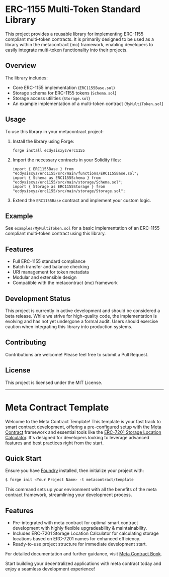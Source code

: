 # ERC-1155 Multi-Token Standard Library

This project provides a reusable library for implementing ERC-1155 compliant multi-token contracts. It is primarily designed to be used as a library within the metacontract (mc) framework, enabling developers to easily integrate multi-token functionality into their projects.

## Overview

The library includes:

- Core ERC-1155 implementation (`ERC1155Base.sol`)
- Storage schema for ERC-1155 tokens (`Schema.sol`)
- Storage access utilities (`Storage.sol`)
- An example implementation of a multi-token contract (`MyMultiToken.sol`)

## Usage

To use this library in your metacontract project:

1. Install the library using Forge:
   ```
   forge install ecdysisxyz/erc1155
   ```
2. Import the necessary contracts in your Solidity files:
   ```solidity
   import { ERC1155Base } from "ecdysisxyz/erc1155/src/main/functions/ERC1155Base.sol";
   import { Schema as ERC1155Schema } from "ecdysisxyz/erc1155/src/main/storage/Schema.sol";
   import { Storage as ERC1155Storage } from "ecdysisxyz/erc1155/src/main/storage/Storage.sol";
   ```
3. Extend the `ERC1155Base` contract and implement your custom logic.

## Example

See `examples/MyMultiToken.sol` for a basic implementation of an ERC-1155 compliant multi-token contract using this library.

## Features

- Full ERC-1155 standard compliance
- Batch transfer and balance checking
- URI management for token metadata
- Modular and extensible design
- Compatible with the metacontract (mc) framework

## Development Status

This project is currently in active development and should be considered a beta release. While we strive for high-quality code, the implementation is evolving and has not yet undergone a formal audit. Users should exercise caution when integrating this library into production systems.

## Contributing

Contributions are welcome! Please feel free to submit a Pull Request.

## License

This project is licensed under the MIT License.


---

# Meta Contract Template
Welcome to the Meta Contract Template! This template is your fast track to smart contract development, offering a pre-configured setup with the [Meta Contract](https://github.com/metacontract/mc) framework and essential tools like the [ERC-7201 Storage Location Calculator](https://github.com/metacontract/erc7201). It's designed for developers looking to leverage advanced features and best practices right from the start.

## Quick Start
Ensure you have [Foundry](https://github.com/foundry-rs/foundry) installed, then initialize your project with:
```sh
$ forge init <Your Project Name> -t metacontract/template
```
This command sets up your environment with all the benefits of the meta contract framework, streamlining your development process.

## Features
- Pre-integrated with meta contract for optimal smart contract development with highly flexible upgradeability & maintainability.
- Includes ERC-7201 Storage Location Calculator for calculating storage locations based on ERC-7201 names for enhanced efficiency.
- Ready-to-use project structure for immediate development start.

For detailed documentation and further guidance, visit [Meta Contract Book](https://mc-book.ecdysis.xyz/).

Start building your decentralized applications with meta contract today and enjoy a seamless development experience!
